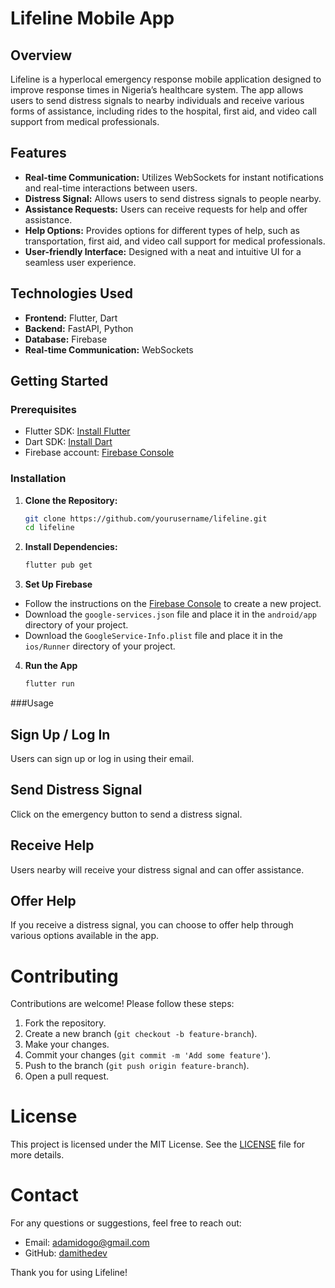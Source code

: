 # Lifeline Mobile App

## Overview
Lifeline is a hyperlocal emergency response mobile application designed to improve response times in Nigeria’s healthcare system. The app allows users to send distress signals to nearby individuals and receive various forms of assistance, including rides to the hospital, first aid, and video call support from medical professionals.

## Features
- **Real-time Communication:** Utilizes WebSockets for instant notifications and real-time interactions between users.
- **Distress Signal:** Allows users to send distress signals to people nearby.
- **Assistance Requests:** Users can receive requests for help and offer assistance.
- **Help Options:** Provides options for different types of help, such as transportation, first aid, and video call support for medical professionals.
- **User-friendly Interface:** Designed with a neat and intuitive UI for a seamless user experience.

## Technologies Used
- **Frontend:** Flutter, Dart
- **Backend:** FastAPI, Python
- **Database:** Firebase
- **Real-time Communication:** WebSockets

## Getting Started

### Prerequisites
- Flutter SDK: [Install Flutter](https://flutter.dev/docs/get-started/install)
- Dart SDK: [Install Dart](https://dart.dev/get-dart)
- Firebase account: [Firebase Console](https://console.firebase.google.com/)

### Installation

1. **Clone the Repository:**
   ```sh
   git clone https://github.com/yourusername/lifeline.git
   cd lifeline
2. **Install Dependencies:**
   ```sh
   flutter pub get
3. **Set Up Firebase**
 - Follow the instructions on the [Firebase Console](https://console.firebase.google.com/) to create a new project.
- Download the `google-services.json` file and place it in the `android/app` directory of your project.
- Download the `GoogleService-Info.plist` file and place it in the `ios/Runner` directory of your project.

4. **Run the App**
   ```sh
   flutter run


 ###Usage

## Sign Up / Log In
Users can sign up or log in using their email.

## Send Distress Signal
Click on the emergency button to send a distress signal.

## Receive Help
Users nearby will receive your distress signal and can offer assistance.

## Offer Help
If you receive a distress signal, you can choose to offer help through various options available in the app.

# Contributing
Contributions are welcome! Please follow these steps:

1. Fork the repository.
2. Create a new branch (`git checkout -b feature-branch`).
3. Make your changes.
4. Commit your changes (`git commit -m 'Add some feature'`).
5. Push to the branch (`git push origin feature-branch`).
6. Open a pull request.

# License
This project is licensed under the MIT License. See the [LICENSE](LICENSE) file for more details.

# Contact
For any questions or suggestions, feel free to reach out:

- Email: [adamidogo@gmail.com](mailto:adamidogo@gmail.com)
- GitHub: [damithedev](https://github.com/damithedev)

Thank you for using Lifeline!
